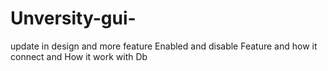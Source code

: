 # Unversity-gui-
update in design and more feature
Enabled and disable Feature and how it connect and How it work with Db

